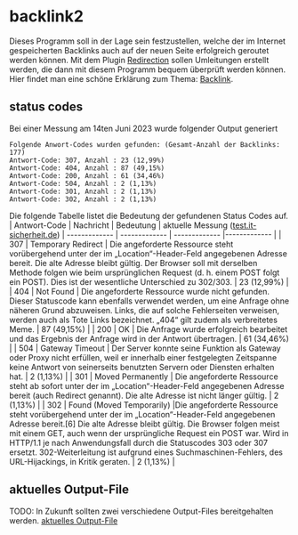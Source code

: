 # backlink2

Dieses Programm soll in der Lage sein festzustellen, welche der im Internet gespeicherten Backlinks auch auf der neuen Seite erfolgreich geroutet werden können. Mit dem Plugin [Redirection](https://de.wordpress.org/plugins/redirection/) sollen Umleitungen erstellt werden, die dann mit diesem Programm bequem überprüft werden können.
Hier findet man eine schöne Erklärung zum Thema: [Backlink](https://www.searchmetrics.com/de/glossar/backlink/).

## status codes
Bei einer Messung am 14ten Juni 2023 wurde folgender Output generiert

```
Folgende Anwort-Codes wurden gefunden: (Gesamt-Anzahl der Backlinks: 177)
Antwort-Code: 307, Anzahl : 23 (12,99%)
Antwort-Code: 404, Anzahl : 87 (49,15%)
Antwort-Code: 200, Anzahl : 61 (34,46%)
Antwort-Code: 504, Anzahl : 2 (1,13%)
Antwort-Code: 301, Anzahl : 2 (1,13%)
Antwort-Code: 302, Anzahl : 2 (1,13%)
```
Die folgende Tabelle listet die Bedeutung der gefundenen Status Codes auf.
| Antwort-Code  |  Nachricht   |  Bedeutung  | aktuelle Messung ([test.it-sicherheit.de](http://test.it-sicherheit.de))
| ------------- | ------------- | ------------- |------------- |
| 307  |  Temporary Redirect | Die angeforderte Ressource steht vorübergehend unter der im „Location“-Header-Feld angegebenen Adresse bereit. Die alte Adresse bleibt gültig. Der Browser soll mit derselben Methode folgen wie beim ursprünglichen Request (d. h. einem POST folgt ein POST). Dies ist der wesentliche Unterschied zu 302/303.   | 23 (12,99%) |
| 404  | Not Found | Die angeforderte Ressource wurde nicht gefunden. Dieser Statuscode kann ebenfalls verwendet werden, um eine Anfrage ohne näheren Grund abzuweisen. Links, die auf solche Fehlerseiten verweisen, werden auch als Tote Links bezeichnet. „404“ gilt zudem als verbreitetes Meme.   | 87 (49,15%) |
| 200  | OK | Die Anfrage wurde erfolgreich bearbeitet und das Ergebnis der Anfrage wird in der Antwort übertragen.  | 61 (34,46%) |
| 504  | Gateway Timeout | Der Server konnte seine Funktion als Gateway oder Proxy nicht erfüllen, weil er innerhalb einer festgelegten Zeitspanne keine Antwort von seinerseits benutzten Servern oder Diensten erhalten hat.   | 2 (1,13%) |
| 301  | Moved Permanently | Die angeforderte Ressource steht ab sofort unter der im „Location“-Header-Feld angegebenen Adresse bereit (auch Redirect genannt). Die alte Adresse ist nicht länger gültig.  | 2 (1,13%) |
| 302  | Found (Moved Temporarily)  |Die angeforderte Ressource steht vorübergehend unter der im „Location“-Header-Feld angegebenen Adresse bereit.[6] Die alte Adresse bleibt gültig. Die Browser folgen meist mit einem GET, auch wenn der ursprüngliche Request ein POST war. Wird in HTTP/1.1 je nach Anwendungsfall durch die Statuscodes 303 oder 307 ersetzt. 302-Weiterleitung ist aufgrund eines Suchmaschinen-Fehlers, des URL-Hijackings, in Kritik geraten.  | 2 (1,13%) |

## aktuelles Output-File
TODO: In Zukunft sollten zwei verschiedene Output-Files bereitgehalten werden.
[aktuelles Output-File](https://github.com/Mschnuff/backlink2/blob/main/backlink_checker/output.txt)

